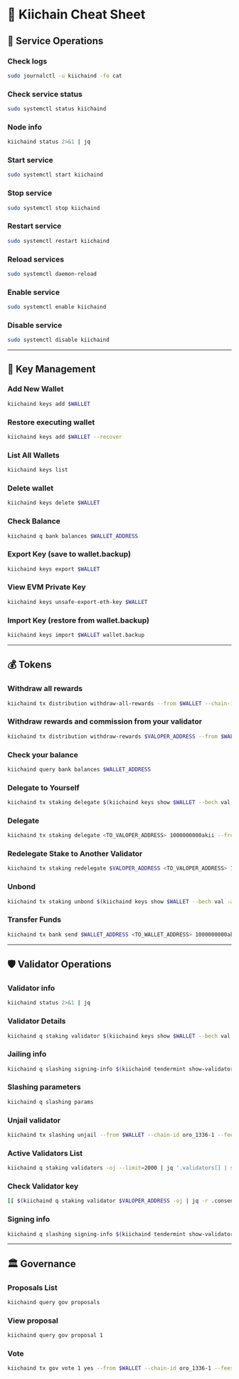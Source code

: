# 📑 Kiichain Cheat Sheet

## 🔧 Service Operations

### Check logs
```bash
sudo journalctl -u kiichaind -fo cat
```

### Check service status
```bash
sudo systemctl status kiichaind
```

### Node info
```bash
kiichaind status 2>&1 | jq
```

### Start service
```bash
sudo systemctl start kiichaind
```

### Stop service
```bash
sudo systemctl stop kiichaind
```

### Restart service
```bash
sudo systemctl restart kiichaind
```

### Reload services
```bash
sudo systemctl daemon-reload
```

### Enable service
```bash
sudo systemctl enable kiichaind
```

### Disable service
```bash
sudo systemctl disable kiichaind
```

---

## 🔑 Key Management

### Add New Wallet
```bash
kiichaind keys add $WALLET
```

### Restore executing wallet
```bash
kiichaind keys add $WALLET --recover
```

### List All Wallets
```bash
kiichaind keys list
```

### Delete wallet
```bash
kiichaind keys delete $WALLET
```

### Check Balance
```bash
kiichaind q bank balances $WALLET_ADDRESS
```

### Export Key (save to wallet.backup)
```bash
kiichaind keys export $WALLET
```

### View EVM Private Key
```bash
kiichaind keys unsafe-export-eth-key $WALLET
```

### Import Key (restore from wallet.backup)
```bash
kiichaind keys import $WALLET wallet.backup
```

---

## 💰 Tokens

### Withdraw all rewards
```bash
kiichaind tx distribution withdraw-all-rewards --from $WALLET --chain-id oro_1336-1 --fees 1250000000akii
```

### Withdraw rewards and commission from your validator
```bash
kiichaind tx distribution withdraw-rewards $VALOPER_ADDRESS --from $WALLET --commission --chain-id oro_1336-1 --fees 1250000000akii -y
```

### Check your balance
```bash
kiichaind query bank balances $WALLET_ADDRESS
```

### Delegate to Yourself
```bash
kiichaind tx staking delegate $(kiichaind keys show $WALLET --bech val -a) 1000000000akii --from $WALLET --chain-id oro_1336-1 --fees 1250000000akii -y
```

### Delegate
```bash
kiichaind tx staking delegate <TO_VALOPER_ADDRESS> 1000000000akii --from $WALLET --chain-id oro_1336-1 --fees 1250000000akii -y
```

### Redelegate Stake to Another Validator
```bash
kiichaind tx staking redelegate $VALOPER_ADDRESS <TO_VALOPER_ADDRESS> 1000000000akii --from $WALLET --chain-id oro_1336-1 --fees 1250000000akii -y
```

### Unbond
```bash
kiichaind tx staking unbond $(kiichaind keys show $WALLET --bech val -a) 1000000000akii --from $WALLET --chain-id oro_1336-1 --fees 12500000000akii -y
```

### Transfer Funds
```bash
kiichaind tx bank send $WALLET_ADDRESS <TO_WALLET_ADDRESS> 1000000000akii --fees 1250000000akii -y
```

---

## 🛡️ Validator Operations

### Validator info
```bash
kiichaind status 2>&1 | jq
```

### Validator Details
```bash
kiichaind q staking validator $(kiichaind keys show $WALLET --bech val -a)
```

### Jailing info
```bash
kiichaind q slashing signing-info $(kiichaind tendermint show-validator)
```

### Slashing parameters
```bash
kiichaind q slashing params
```

### Unjail validator
```bash
kiichaind tx slashing unjail --from $WALLET --chain-id oro_1336-1 --fees xxxxxxxx -y
```

### Active Validators List
```bash
kiichaind q staking validators -oj --limit=2000 | jq '.validators[] | select(.status=="BOND_STATUS_BONDED")' | jq -r '(.tokens|tonumber/pow(10;6)|floor|tostring) + " " + .description.moniker' | sort -gr | nl
```

### Check Validator key
```bash
[[ $(kiichaind q staking validator $VALOPER_ADDRESS -oj | jq -r .consensus_pubkey.key) = $(kiichaind status | jq -r .ValidatorInfo.PubKey.value) ]] && echo -e "Your key status is ok" || echo -e "Your key status is error"
```

### Signing info
```bash
kiichaind q slashing signing-info $(kiichaind tendermint show-validator)
```

---

## 🏛 Governance

### Proposals List
```bash
kiichaind query gov proposals
```

### View proposal
```bash
kiichaind query gov proposal 1
```

### Vote
```bash
kiichaind tx gov vote 1 yes --from $WALLET --chain-id oro_1336-1 --fees 1250000000akii -y
```
